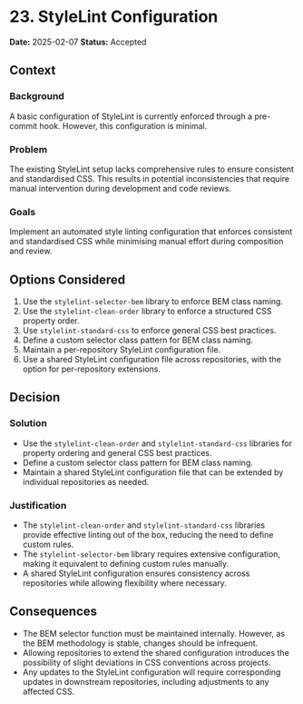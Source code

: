 # 23. StyleLint Configuration

**Date:** 2025-02-07
**Status:** Accepted

## Context

### Background

A basic configuration of StyleLint is currently enforced through a pre-commit hook. However, this configuration is minimal.

### Problem

The existing StyleLint setup lacks comprehensive rules to ensure consistent and standardised CSS. This results in potential inconsistencies that require manual intervention during development and code reviews.

### Goals

Implement an automated style linting configuration that enforces consistent and standardised CSS while minimising manual effort during composition and review.

## Options Considered

1. Use the `stylelint-selector-bem` library to enforce BEM class naming.
2. Use the `stylelint-clean-order` library to enforce a structured CSS property order.
3. Use `stylelint-standard-css` to enforce general CSS best practices.
4. Define a custom selector class pattern for BEM class naming.
5. Maintain a per-repository StyleLint configuration file.
6. Use a shared StyleLint configuration file across repositories, with the option for per-repository extensions.

## Decision

### Solution

- Use the `stylelint-clean-order` and `stylelint-standard-css` libraries for property ordering and general CSS best practices.
- Define a custom selector class pattern for BEM class naming.
- Maintain a shared StyleLint configuration file that can be extended by individual repositories as needed.

### Justification

- The `stylelint-clean-order` and `stylelint-standard-css` libraries provide effective linting out of the box, reducing the need to define custom rules.
- The `stylelint-selector-bem` library requires extensive configuration, making it equivalent to defining custom rules manually.
- A shared StyleLint configuration ensures consistency across repositories while allowing flexibility where necessary.

## Consequences

- The BEM selector function must be maintained internally. However, as the BEM methodology is stable, changes should be infrequent.
- Allowing repositories to extend the shared configuration introduces the possibility of slight deviations in CSS conventions across projects.
- Any updates to the StyleLint configuration will require corresponding updates in downstream repositories, including adjustments to any affected CSS.
